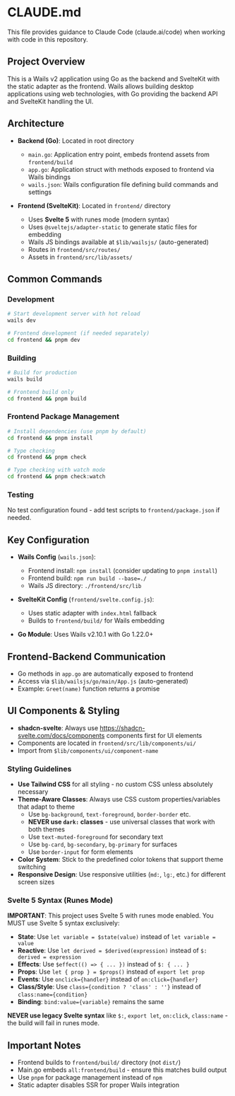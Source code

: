 # CLAUDE.md

This file provides guidance to Claude Code (claude.ai/code) when working with code in this repository.

## Project Overview

This is a Wails v2 application using Go as the backend and SvelteKit with the static adapter as the frontend. Wails allows building desktop applications using web technologies, with Go providing the backend API and SvelteKit handling the UI.

## Architecture

- **Backend (Go)**: Located in root directory
  - `main.go`: Application entry point, embeds frontend assets from `frontend/build`
  - `app.go`: Application struct with methods exposed to frontend via Wails bindings
  - `wails.json`: Wails configuration file defining build commands and settings

- **Frontend (SvelteKit)**: Located in `frontend/` directory  
  - Uses **Svelte 5** with runes mode (modern syntax)
  - Uses `@sveltejs/adapter-static` to generate static files for embedding
  - Wails JS bindings available at `$lib/wailsjs/` (auto-generated)
  - Routes in `frontend/src/routes/`
  - Assets in `frontend/src/lib/assets/`

## Common Commands

### Development
```bash
# Start development server with hot reload
wails dev

# Frontend development (if needed separately)
cd frontend && pnpm dev
```

### Building
```bash
# Build for production
wails build

# Frontend build only
cd frontend && pnpm build
```

### Frontend Package Management
```bash
# Install dependencies (use pnpm by default)
cd frontend && pnpm install

# Type checking
cd frontend && pnpm check

# Type checking with watch mode
cd frontend && pnpm check:watch
```

### Testing
No test configuration found - add test scripts to `frontend/package.json` if needed.

## Key Configuration

- **Wails Config** (`wails.json`): 
  - Frontend install: `npm install` (consider updating to `pnpm install`)
  - Frontend build: `npm run build --base=./` 
  - Wails JS directory: `./frontend/src/lib`

- **SvelteKit Config** (`frontend/svelte.config.js`):
  - Uses static adapter with `index.html` fallback
  - Builds to `frontend/build/` for Wails embedding

- **Go Module**: Uses Wails v2.10.1 with Go 1.22.0+

## Frontend-Backend Communication

- Go methods in `app.go` are automatically exposed to frontend
- Access via `$lib/wailsjs/go/main/App.js` (auto-generated)
- Example: `Greet(name)` function returns a promise

## UI Components & Styling

- **shadcn-svelte**: Always use https://shadcn-svelte.com/docs/components components first for UI elements
- Components are located in `frontend/src/lib/components/ui/`
- Import from `$lib/components/ui/component-name`

### Styling Guidelines

- **Use Tailwind CSS** for all styling - no custom CSS unless absolutely necessary
- **Theme-Aware Classes**: Always use CSS custom properties/variables that adapt to theme
  - Use `bg-background`, `text-foreground`, `border-border` etc.
  - **NEVER use `dark:` classes** - use universal classes that work with both themes
  - Use `text-muted-foreground` for secondary text
  - Use `bg-card`, `bg-secondary`, `bg-primary` for surfaces
  - Use `border-input` for form elements
- **Color System**: Stick to the predefined color tokens that support theme switching
- **Responsive Design**: Use responsive utilities (`md:`, `lg:`, etc.) for different screen sizes

### Svelte 5 Syntax (Runes Mode)

**IMPORTANT**: This project uses Svelte 5 with runes mode enabled. You MUST use Svelte 5 syntax exclusively:

- **State**: Use `let variable = $state(value)` instead of `let variable = value`
- **Reactive**: Use `let derived = $derived(expression)` instead of `$: derived = expression`
- **Effects**: Use `$effect(() => { ... })` instead of `$: { ... }`
- **Props**: Use `let { prop } = $props()` instead of `export let prop`
- **Events**: Use `onclick={handler}` instead of `on:click={handler}`
- **Class/Style**: Use `class={condition ? 'class' : ''}` instead of `class:name={condition}`
- **Binding**: `bind:value={variable}` remains the same

**NEVER use legacy Svelte syntax** like `$:`, `export let`, `on:click`, `class:name` - the build will fail in runes mode.

## Important Notes

- Frontend builds to `frontend/build/` directory (not `dist/`)
- Main.go embeds `all:frontend/build` - ensure this matches build output
- Use `pnpm` for package management instead of `npm`
- Static adapter disables SSR for proper Wails integration